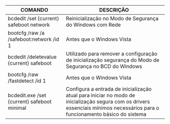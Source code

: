 | COMANDO | DESCRIÇÃO |
|--------------------------------------------|--------------------------------------------------------------------------------------|
| bcdedit /set {current} safeboot network | Reinicialização no Modo de Segurança do Windows com Rede |
| bootcfg /raw /a /safeboot:network /id 1 | Antes que o Windows Vista |
| bcdedit /deletevalue {current} safeboot | Utilizado para remover a configuração de inicialização segurança do Modo de Segurança no BCD do Windows |
| bootcfg /raw /fastdetect /id 1 | Antes que o Windows Vista |
| bcdedit.exe /set {current} safeboot minimal | Configura a entrada de inicialização atual para iniciar no modo de inicialização segura com os drivers essenciais mínimos necessários para o funcionamento básico do sistema |
